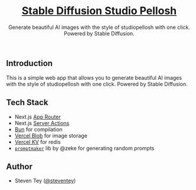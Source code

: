 <a href="http://localhost:3000">
  <h1 align="center">Stable Diffusion Studio Pellosh</h1>
</a>

<p align="center">
  Generate beautiful AI images with the style of studiopellosh with one click. Powered by Stable Diffusion.
</p>

<br/>

## Introduction

This is a simple web app that allows you to generate beautiful AI images with the style of studiopellosh with one click. Powered by Stable Diffusion.

## Tech Stack

- Next.js [App Router](https://nextjs.org/docs/app)
- Next.js [Server Actions](https://nextjs.org/docs/app/api-reference/functions/server-actions)
- [Bun](https://bun.sh/) for compilation
- [Vercel Blob](https://vercel.com/storage/blob) for image storage
- [Vercel KV](https://vercel.com/storage/kv) for redis
- [`promptmaker`](https://github.com/zeke/promptmaker) lib by @zeke for generating random prompts



## Author

- Steven Tey ([@steventey](https://twitter.com/steventey))
